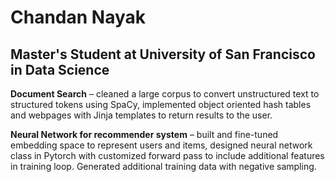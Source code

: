 # Chandan Nayak
## Master's Student at University of San Francisco in Data Science



**Document Search** – cleaned a large corpus to convert unstructured text to structured tokens using SpaCy, implemented object oriented hash tables and webpages with Jinja templates to return results to the user.


**Neural Network for recommender system** – built and fine-tuned embedding space to represent users and items, designed neural network class in Pytorch with customized forward pass to include additional features in training loop. Generated additional training data with negative sampling.
